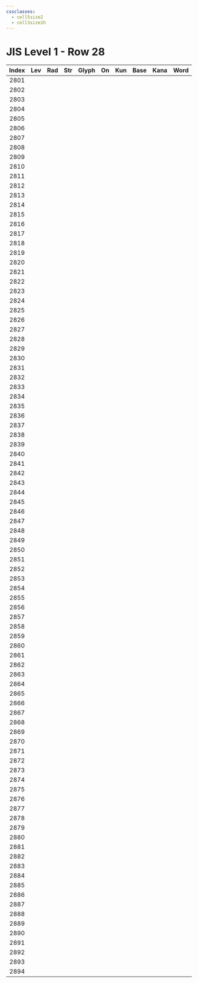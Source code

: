 ```yaml
---
cssclasses:
  - cell5size2
  - cell3size1h
---
```


# JIS Level 1 - Row 28

| Index | Lev | Rad | Str | Glyph | On  | Kun | Base | Kana | Word | Reading |
|:-----:|:---:|:---:|:---:|:-----:|:---:|:---:|:---- |:---- |:---- |:------- |
| 2801  |     |     |     |       |     |     |      |      |      |         |
| 2802  |     |     |     |       |     |     |      |      |      |         |
| 2803  |     |     |     |       |     |     |      |      |      |         |
| 2804  |     |     |     |       |     |     |      |      |      |         |
| 2805  |     |     |     |       |     |     |      |      |      |         |
| 2806  |     |     |     |       |     |     |      |      |      |         |
| 2807  |     |     |     |       |     |     |      |      |      |         |
| 2808  |     |     |     |       |     |     |      |      |      |         |
| 2809  |     |     |     |       |     |     |      |      |      |         |
| 2810  |     |     |     |       |     |     |      |      |      |         |
| 2811  |     |     |     |       |     |     |      |      |      |         |
| 2812  |     |     |     |       |     |     |      |      |      |         |
| 2813  |     |     |     |       |     |     |      |      |      |         |
| 2814  |     |     |     |       |     |     |      |      |      |         |
| 2815  |     |     |     |       |     |     |      |      |      |         |
| 2816  |     |     |     |       |     |     |      |      |      |         |
| 2817  |     |     |     |       |     |     |      |      |      |         |
| 2818  |     |     |     |       |     |     |      |      |      |         |
| 2819  |     |     |     |       |     |     |      |      |      |         |
| 2820  |     |     |     |       |     |     |      |      |      |         |
| 2821  |     |     |     |       |     |     |      |      |      |         |
| 2822  |     |     |     |       |     |     |      |      |      |         |
| 2823  |     |     |     |       |     |     |      |      |      |         |
| 2824  |     |     |     |       |     |     |      |      |      |         |
| 2825  |     |     |     |       |     |     |      |      |      |         |
| 2826  |     |     |     |       |     |     |      |      |      |         |
| 2827  |     |     |     |       |     |     |      |      |      |         |
| 2828  |     |     |     |       |     |     |      |      |      |         |
| 2829  |     |     |     |       |     |     |      |      |      |         |
| 2830  |     |     |     |       |     |     |      |      |      |         |
| 2831  |     |     |     |       |     |     |      |      |      |         |
| 2832  |     |     |     |       |     |     |      |      |      |         |
| 2833  |     |     |     |       |     |     |      |      |      |         |
| 2834  |     |     |     |       |     |     |      |      |      |         |
| 2835  |     |     |     |       |     |     |      |      |      |         |
| 2836  |     |     |     |       |     |     |      |      |      |         |
| 2837  |     |     |     |       |     |     |      |      |      |         |
| 2838  |     |     |     |       |     |     |      |      |      |         |
| 2839  |     |     |     |       |     |     |      |      |      |         |
| 2840  |     |     |     |       |     |     |      |      |      |         |
| 2841  |     |     |     |       |     |     |      |      |      |         |
| 2842  |     |     |     |       |     |     |      |      |      |         |
| 2843  |     |     |     |       |     |     |      |      |      |         |
| 2844  |     |     |     |       |     |     |      |      |      |         |
| 2845  |     |     |     |       |     |     |      |      |      |         |
| 2846  |     |     |     |       |     |     |      |      |      |         |
| 2847  |     |     |     |       |     |     |      |      |      |         |
| 2848  |     |     |     |       |     |     |      |      |      |         |
| 2849  |     |     |     |       |     |     |      |      |      |         |
| 2850  |     |     |     |       |     |     |      |      |      |         |
| 2851  |     |     |     |       |     |     |      |      |      |         |
| 2852  |     |     |     |       |     |     |      |      |      |         |
| 2853  |     |     |     |       |     |     |      |      |      |         |
| 2854  |     |     |     |       |     |     |      |      |      |         |
| 2855  |     |     |     |       |     |     |      |      |      |         |
| 2856  |     |     |     |       |     |     |      |      |      |         |
| 2857  |     |     |     |       |     |     |      |      |      |         |
| 2858  |     |     |     |       |     |     |      |      |      |         |
| 2859  |     |     |     |       |     |     |      |      |      |         |
| 2860  |     |     |     |       |     |     |      |      |      |         |
| 2861  |     |     |     |       |     |     |      |      |      |         |
| 2862  |     |     |     |       |     |     |      |      |      |         |
| 2863  |     |     |     |       |     |     |      |      |      |         |
| 2864  |     |     |     |       |     |     |      |      |      |         |
| 2865  |     |     |     |       |     |     |      |      |      |         |
| 2866  |     |     |     |       |     |     |      |      |      |         |
| 2867  |     |     |     |       |     |     |      |      |      |         |
| 2868  |     |     |     |       |     |     |      |      |      |         |
| 2869  |     |     |     |       |     |     |      |      |      |         |
| 2870  |     |     |     |       |     |     |      |      |      |         |
| 2871  |     |     |     |       |     |     |      |      |      |         |
| 2872  |     |     |     |       |     |     |      |      |      |         |
| 2873  |     |     |     |       |     |     |      |      |      |         |
| 2874  |     |     |     |       |     |     |      |      |      |         |
| 2875  |     |     |     |       |     |     |      |      |      |         |
| 2876  |     |     |     |       |     |     |      |      |      |         |
| 2877  |     |     |     |       |     |     |      |      |      |         |
| 2878  |     |     |     |       |     |     |      |      |      |         |
| 2879  |     |     |     |       |     |     |      |      |      |         |
| 2880  |     |     |     |       |     |     |      |      |      |         |
| 2881  |     |     |     |       |     |     |      |      |      |         |
| 2882  |     |     |     |       |     |     |      |      |      |         |
| 2883  |     |     |     |       |     |     |      |      |      |         |
| 2884  |     |     |     |       |     |     |      |      |      |         |
| 2885  |     |     |     |       |     |     |      |      |      |         |
| 2886  |     |     |     |       |     |     |      |      |      |         |
| 2887  |     |     |     |       |     |     |      |      |      |         |
| 2888  |     |     |     |       |     |     |      |      |      |         |
| 2889  |     |     |     |       |     |     |      |      |      |         |
| 2890  |     |     |     |       |     |     |      |      |      |         |
| 2891  |     |     |     |       |     |     |      |      |      |         |
| 2892  |     |     |     |       |     |     |      |      |      |         |
| 2893  |     |     |     |       |     |     |      |      |      |         |
| 2894  |     |     |     |       |     |     |      |      |      |         |
